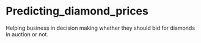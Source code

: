 # Predicting_diamond_prices
Helping business in decision making whether they should bid for diamonds in auction or not.
